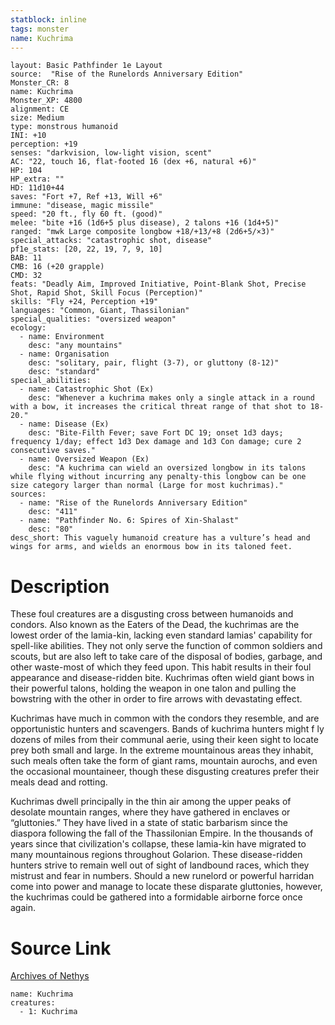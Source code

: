 ```yaml
---
statblock: inline
tags: monster
name: Kuchrima
---
```

```statblock
layout: Basic Pathfinder 1e Layout
source:  "Rise of the Runelords Anniversary Edition"
Monster_CR: 8
name: Kuchrima
Monster_XP: 4800
alignment: CE
size: Medium
type: monstrous humanoid
INI: +10
perception: +19
senses: "darkvision, low-light vision, scent"
AC: "22, touch 16, flat-footed 16 (dex +6, natural +6)"
HP: 104
HP_extra: ""
HD: 11d10+44
saves: "Fort +7, Ref +13, Will +6"
immune: "disease, magic missile"
speed: "20 ft., fly 60 ft. (good)"
melee: "bite +16 (1d6+5 plus disease), 2 talons +16 (1d4+5)"
ranged: "mwk Large composite longbow +18/+13/+8 (2d6+5/×3)"
special_attacks: "catastrophic shot, disease"
pf1e_stats: [20, 22, 19, 7, 9, 10]
BAB: 11
CMB: 16 (+20 grapple)
CMD: 32
feats: "Deadly Aim, Improved Initiative, Point-Blank Shot, Precise Shot, Rapid Shot, Skill Focus (Perception)"
skills: "Fly +24, Perception +19"
languages: "Common, Giant, Thassilonian"
special_qualities: "oversized weapon"
ecology:
  - name: Environment
    desc: "any mountains"
  - name: Organisation
    desc: "solitary, pair, flight (3-7), or gluttony (8-12)"
    desc: "standard"
special_abilities:
  - name: Catastrophic Shot (Ex)
    desc: "Whenever a kuchrima makes only a single attack in a round with a bow, it increases the critical threat range of that shot to 18-20."
  - name: Disease (Ex)
    desc: "Bite-Filth Fever; save Fort DC 19; onset 1d3 days; frequency 1/day; effect 1d3 Dex damage and 1d3 Con damage; cure 2 consecutive saves."
  - name: Oversized Weapon (Ex)
    desc: "A kuchrima can wield an oversized longbow in its talons while flying without incurring any penalty-this longbow can be one size category larger than normal (Large for most kuchrimas)."
sources:
  - name: "Rise of the Runelords Anniversary Edition"
    desc: "411"
  - name: "Pathfinder No. 6: Spires of Xin-Shalast"
    desc: "80"
desc_short: This vaguely humanoid creature has a vulture’s head and wings for arms, and wields an enormous bow in its taloned feet. 
```
# Description
These foul creatures are a disgusting cross between humanoids and condors. Also known as the Eaters of the Dead, the kuchrimas are the lowest order of the lamia-kin, lacking even standard lamias' capability for spell-like abilities. They not only serve the function of common soldiers and scouts, but are also left to take care of the disposal of bodies, garbage, and other waste-most of which they feed upon. This habit results in their foul appearance and disease-ridden bite. Kuchrimas often wield giant bows in their powerful talons, holding the weapon in one talon and pulling the bowstring with the other in order to fire arrows with devastating effect.

 Kuchrimas have much in common with the condors they resemble, and are opportunistic hunters and scavengers. Bands of kuchrima hunters might f ly dozens of miles from their communal aerie, using their keen sight to locate prey both small and large. In the extreme mountainous areas they inhabit, such meals often take the form of giant rams, mountain aurochs, and even the occasional mountaineer, though these disgusting creatures prefer their meals dead and rotting.

 Kuchrimas dwell principally in the thin air among the upper peaks of desolate mountain ranges, where they have gathered in enclaves or “gluttonies.” They have lived in a state of static barbarism since the diaspora following the fall of the Thassilonian Empire. In the thousands of years since that civilization's collapse, these lamia-kin have migrated to many mountainous regions throughout Golarion. These disease-ridden hunters strive to remain well out of sight of landbound races, which they mistrust and fear in numbers. Should a new runelord or powerful harridan come into power and manage to locate these disparate gluttonies, however, the kuchrimas could be gathered into a formidable airborne force once again.
# Source Link
[Archives of Nethys](https://aonprd.com/MonsterDisplay.aspx?ItemName=Kuchrima)
```encounter-table
name: Kuchrima
creatures:
  - 1: Kuchrima
```
